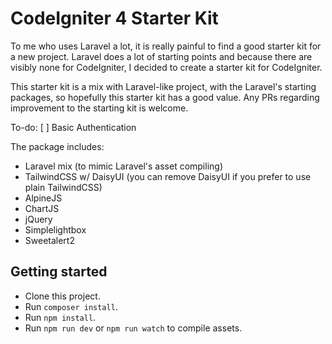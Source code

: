 # CodeIgniter 4 Starter Kit

To me who uses Laravel a lot, it is really painful to find a good starter kit
for a new project. Laravel does a lot of starting points and because there are
visibly none for CodeIgniter, I decided to create a starter kit for CodeIgniter.

This starter kit is a mix with Laravel-like project, with the Laravel's
starting packages, so hopefully this starter kit has a good value. Any PRs
regarding improvement to the starting kit is welcome.

To-do:
[ ] Basic Authentication

The package includes:
- Laravel mix (to mimic Laravel's asset compiling)
- TailwindCSS w/ DaisyUI (you can remove DaisyUI if you prefer to use plain TailwindCSS)
- AlpineJS
- ChartJS
- jQuery
- Simplelightbox
- Sweetalert2

## Getting started
- Clone this project.
- Run `composer install`.
- Run `npm install`.
- Run `npm run dev` or `npm run watch` to compile assets.